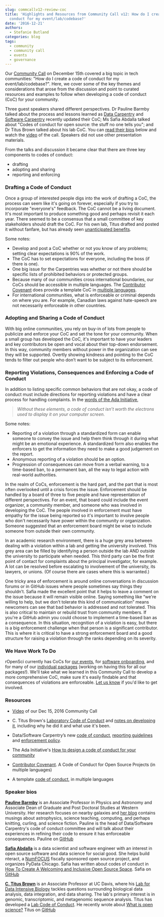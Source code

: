 ```yaml
---
slug: commcallv12-review-coc
title: 'Highlights and Resources from Community Call v12: How do I create a code of
  conduct for my event/lab/codebase?'
date: '2016-12-21'
authors:
  - Stefanie Butland
categories: blog
tags:
  - community
  - community call
  - events
  - governance
---
```

Our [Community Call](/blog/2016/10/31/comm-call-v12) on December 15th covered a big topic in tech communities: "How do I create a code of conduct for my event/lab/codebase?". Here, we cover some of the key themes and considerations that arose from the discussion and point to curated resources and examples to follow when developing a code of conduct (CoC) for your community.

Three guest speakers shared different perspectives. Dr Pauline Barmby talked about the process and lessons learned as [Data Carpentry](https://www.datacarpentry.org/) and [Software Carpentry](https://software-carpentry.org/) recently updated their CoC; Ms Safia Abdalla talked about "Codes of conduct for open source: the stuff no one tells you"; and Dr Titus Brown talked about his lab CoC. You can [read their bios](#speaker-bios) below and watch the [video](https://vimeo.com/196503807) of the call. Speakers did not use other presentation materials.

From the talks and discussion it became clear that there are three key components to codes of conduct:

* drafting
* adopting and sharing
* reporting and enforcing

### Drafting a Code of Conduct

Once a group of interested people digs into the work of drafting a CoC, the process can seem like it's going on forever, especially if you try to incorporate "everyone's" feedback. The CoC cannot be a living document. It's most important to produce something good and perhaps revisit it each year. There seemed to be a consensus that a small committee of key stakeholders should draft the CoC. For his own lab, Titus drafted and posted it without fanfare, but has already seen [unanticipated benefits](http://ivory.idyll.org/blog/2016-notes-on-lab-coc.html).

Some notes:

* Develop and post a CoC whether or not you know of any problems; setting clear expectations is 90% of the work.
* The CoC has to set expectations for everyone, including the boss (if there is one).
* One big issue for the Carpentries was whether or not there should be specific lists of prohibited behaviors or protected groups.
* Because many of our communities cross international boundaries, our CoCs should be accessible in multiple languages. The [Contributor Covenant](https://contributor-covenant.org/) does provide a template CoC in [multiple languages](https://contributor-covenant.org/i18n/).
* For international communities, what is enforceable or criminal depends on where you are. For example, Canadian laws against hate-speech are not necessarily enforceable in other countries.

### Adopting and Sharing a Code of Conduct

With big online communities, you rely on buy-in of lots from people to publicize and enforce your CoC and set the tone for your community. When a small group has developed the CoC, it's important to have your leaders and key contributors be open and vocal about their top-down endorsement. In this way, community members without power in the organization can see they will be supported. Overtly showing kindness and pointing to the CoC tends to filter out people who don’t want to be subject to its enforcement.

### Reporting Violations, Consequences and Enforcing a Code of Conduct

In addition to listing specific common behaviors that are not okay, a code of conduct must include directions for reporting violations and have a clear process for handling complaints. In the [words of the Ada Initiative](https://adainitiative.org/2014/02/18/howto-design-a-code-of-conduct-for-your-community/),

> _Without these elements, a code of conduct isn’t worth the electrons used to display it on your computer screen._

Some notes:

* Reporting of a violation through a standardized form can enable someone to convey the issue and help them think through it during what might be an emotional experience. A standardized form also enables the enforcers to get the information they need to make a good judgement on the report.
* Anonymous reporting of a violation should be an option.
* Progression of consequences can move from a verbal warning, to a time-based ban, to a permanent ban, all the way to legal action with real-world authorities.

In the realm of CoCs, enforcement is the hard part, and the part that is most often overlooked until a crisis forces the issue. Enforcement should be handled by a board of three to five people and have representation of different perspectives. For an event, that board could include the event organizer, a community member, and someone who was involved in developing the CoC. The people involved in enforcement must have empathy for the issue being reported so it's important to involve people who don't necessarily have power within the community or organization. Someone suggested that an enforcement board might be wise to include someone from outside their own community.

In an academic research environment, there is a huge grey area between dealing with a violation within a lab and getting the university involved. This grey area can be filled by identifying a person outside the lab AND outside the university to participate when needed. This third party can be the first point of contact for complaints about the principal investigator, for example. A lot can be resolved before escalating to involvement of the university, its lawyers, or unions. (Of course there are cases where this is warranted.)

One tricky area of enforcement is around online conversations in discussion forums or in GitHub issues where people sometimes say things they shouldn’t. Safia made the excellent point that it helps to leave a comment on the issue because it will remain visible online. Saying something like “we're willing to help, but we don’t tolerate this kind of communication” means newcomers can see that bad behavior is addressed and not tolerated. This is also critical to maintain or rebuild trust from community members. If you're a GitHub admin you could choose to implement a time-based ban as a consequence. In this situation, recognition of a violation is easy, but there is a big enforcement challenge when that person is a significant contributor. This is where it is critical to have a strong enforcement board and a good structure for raising a violation through the ranks depending on its severity.

### We Have Work To Do
rOpenSci currently has CoCs for [our events](https://unconf16.ropensci.org/coc.html), for [software onboarding](https://devguide.ropensci.org/policies.html#code-of-conduct), and for many of our [individual packages](https://github.com/ropensci/taxize/blob/master/CODE_OF_CONDUCT.md) (working on having this for all our packages!). We'll take what we learned in this Community Call to develop a more comprehensive CoC, make sure it's easily findable and that consequences of violations are enforceable. [Let us know](/contact/) if you'd like to get involved.

### Resources

* [Video](https://vimeo.com/196503807) of our Dec 15, 2016 Community Call

* C. Titus Brown's [Laboratory Code of Conduct](http://ivory.idyll.org/lab/coc.html) and [notes on developing it](http://ivory.idyll.org/blog/2016-notes-on-lab-coc.html), including why he did it and what use it's been.

* Data/Software Carpentry’s new [code of conduct](https://www.datacarpentry.org/code-of-conduct/), [reporting guidelines](https://www.datacarpentry.org/CoC-reporting/) and [enforcement policy](https://www.datacarpentry.org/CoC-enforcement/).

* The Ada Initiative's [How to design a code of conduct for your community](https://adainitiative.org/2014/02/18/howto-design-a-code-of-conduct-for-your-community/)

* [Contributor Covenant](https://contributor-covenant.org/). A Code of Conduct for Open Source Projects (in multiple languages)

* A template [code of conduct](https://github.com/confcodeofconduct/confcodeofconduct.com), in multiple languages

### Speaker bios

[**Pauline Barmby**](https://nearby-galaxies.github.io/people/) is an Associate Professor in Physics and Astronomy and Associate Dean of Graduate and Post Doctoral Studies at Western University. Her research focuses on nearby galaxies and [her blog](https://pbarmby.github.io/) contains musings about astrophysics, science teaching, computing, and perhaps knitting, curling, and science fiction. Pauline is the head of Data/Software Carpentry's code of conduct committee and will talk about their experiences in refining their code to ensure it has enforceable consequences.
Pauline on [GitHub](https://github.com/PBarmby)

[**Safia Abdalla**](https://safia.rocks/) is a data scientist and software engineer with an interest in open source software and data science for social good. She helps build nteract, a [NumFOCUS](https://www.numfocus.org/open-source-projects.html) fiscally sponsored open source project, and organizes PyData Chicago. Safia has written about codes of conduct in [How To Create A Welcoming and Inclusive Open Source Space](https://blog.safia.rocks/post/141972488250/how-to-create-a-welcoming-and-inclusive-open).
Safia on [GitHub](https://github.com/captainsafia)

[**C. Titus Brown**](http://ivory.idyll.org) is an Associate Professor at UC Davis, where his [Lab for Data Intensive Biology](http://ivory.idyll.org/lab/) tackles questions surrounding biological data analysis, data integration, and data sharing. The lab's primary interest is in genomic, transcriptomic, and metagenomic sequence analysis. Titus has developed a [Lab Code of Conduct](http://ivory.idyll.org/lab/coc.html).
He recently wrote about [What is open science?](http://ivory.idyll.org/blog/2016-what-is-open-science.html)
Titus on [GitHub](https://github.com/dib-lab)

